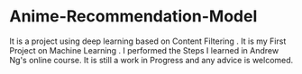 # Anime-Recommendation-Model
It is a project using deep learning based on Content Filtering . It is my First Project on Machine Learning . I performed the Steps I learned in Andrew Ng's online course. It is still a work in Progress and any advice is welcomed.
